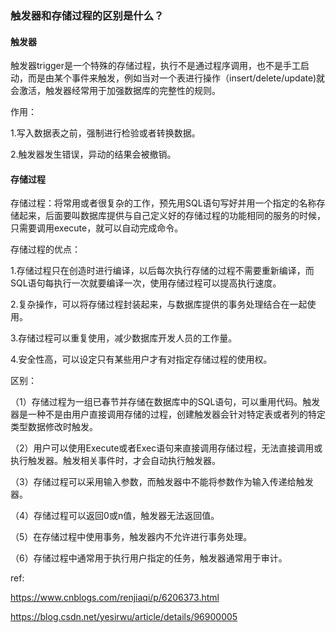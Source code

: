 ### 触发器和存储过程的区别是什么？

#### 触发器

触发器trigger是一个特殊的存储过程，执行不是通过程序调用，也不是手工启动，而是由某个事件来触发，例如当对一个表进行操作（insert/delete/update)就会激活，触发器经常用于加强数据库的完整性的规则。

作用：

1.写入数据表之前，强制进行检验或者转换数据。

2.触发器发生错误，异动的结果会被撤销。

#### 存储过程

存储过程：将常用或者很复杂的工作，预先用SQL语句写好并用一个指定的名称存储起来，后面要叫数据库提供与自己定义好的存储过程的功能相同的服务的时候，只需要调用execute，就可以自动完成命令。

存储过程的优点：

1.存储过程只在创造时进行编译，以后每次执行存储的过程不需要重新编译，而SQL语句每执行一次就要编译一次，使用存储过程可以提高执行速度。

2.复杂操作，可以将存储过程封装起来，与数据库提供的事务处理结合在一起使用。

3.存储过程可以重复使用，减少数据库开发人员的工作量。

4.安全性高，可以设定只有某些用户才有对指定存储过程的使用权。



区别：

（1）存储过程为一组已春节并存储在数据库中的SQL语句，可以重用代码。触发器是一种不是由用户直接调用存储的过程，创建触发器会针对特定表或者列的特定类型数据修改时触发。

（2）用户可以使用Execute或者Exec语句来直接调用存储过程，无法直接调用或执行触发器。触发相关事件时，才会自动执行触发器。

（3）存储过程可以采用输入参数，而触发器中不能将参数作为输入传递给触发器。

（4）存储过程可以返回0或n值，触发器无法返回值。

（5）在存储过程中使用事务，触发器内不允许进行事务处理。

（6）存储过程中通常用于执行用户指定的任务，触发器通常用于审计。



ref:

https://www.cnblogs.com/renjiaqi/p/6206373.html

https://blog.csdn.net/yesirwu/article/details/96900005